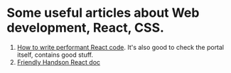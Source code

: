 # Some useful articles about Web development, React, CSS.

1. [How to write performant React code](https://www.developerway.com/posts/how-to-write-performant-react-code). It's also good to check the portal itself, contains good stuff.
2. [Friendly Handson React doc](https://handsonreact.com/docs)
